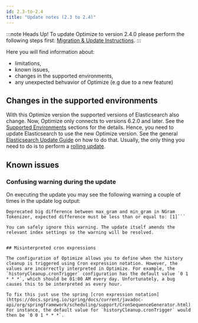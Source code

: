 ```yaml
---
id: 2.3-to-2.4
title: "Update notes (2.3 to 2.4)"
---
```


:::note Heads Up!
To update Optimize to version 2.4.0 please perform the following steps first: [Migration & Update Instructions](./instructions.md).
:::

Here you will find information about:

* limitations, 
* known issues, 
* changes in the supported environments, 
* any unexpected behvavior of Optimize (e.g due to a new feature)

## Changes in the supported environments

With this Optimize version the supported versions of Elasticsearch also change. Now, Optimize only connects to versions 6.2.0 and later. See the [Supported Environments](./../../../reference/supported-environments.md/#elasticsearch) sections for the details. Hence, you need to update Elasticsearch
  to use the new Optimize version. See the general [Elasticsearch Update Guide](https://www.elastic.co/guide/en/elasticsearch/reference/current/setup-upgrade.html) on how to do that. Usually, the only thing you need to do is to perform a [rolling update](https://www.elastic.co/guide/en/elasticsearch/reference/current/rolling-upgrades.html).

## Known issues

### Confusing warning during the update

On executing the update you may see the following warning a couple of times in the update log output:

```
Deprecated big difference between max_gram and min_gram in NGram Tokenizer, expected difference must be less than or equal to: [1]```

You can safely ignore this warning. The update itself amends the relevant index settings so the warning will be resolved.


## Misinterpreted cron expressions

The configuration of Optimize allows you to define when the history cleanup is triggered using Cron expression notation. However, the values are incorrectly interpreted in Optimize. For example, the `historyCleanup.cronTrigger` configuration has the default value `0 1 * * *`, which should be 01:00 AM every day. Unfortunately, a bug causes this to be interpreted as every hour. 

To fix this just use the spring [cron expression notation](https://docs.spring.io/spring/docs/current/javadoc-api/org/springframework/scheduling/support/CronSequenceGenerator.html). For instance, the default value for `historyCleanup.cronTrigger` would then be `0 0 1 * * *`.